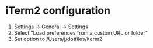 # iTerm2 configuration

1. Settings -> General -> Settings
2. Select "Load preferences from a custom URL or folder"
3. Set option to /Users/j/dotfiles/iterm2

